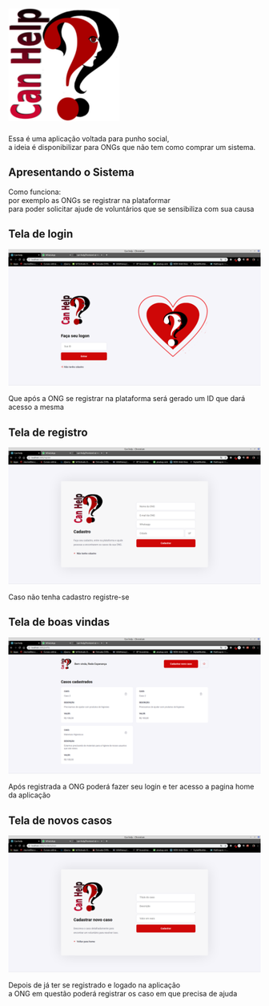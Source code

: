 <!DOCTYPE html>
<html lang="en">
<body>
  <h1><img src="./src/assest/logo.png" style="height: 80; text-align: center;"></h1>
  <p>Essa é uma aplicação voltada para punho social,<br /> a ideia é disponibilizar 
    para ONGs que não tem como comprar um sistema.<br />
  </p>

  <h2>Apresentando o Sistema</h2>
  <p>Como funciona:<br />
     por exemplo as ONGs se registrar na plataformar<br /> para poder solicitar 
    ajude de voluntários que se sensibiliza com sua causa </p>
  <h2>Tela de login</h2>
  <img src="./src/assest/telaBoasVinda.png">
  <p>Que após a ONG se registrar na plataforma será gerado um ID que dará acesso a mesma</p>

  <h2>Tela de registro</h2>
  <img src="./src/assest/telaRegister.png">
  <p>Caso não tenha cadastro registre-se</p>

  <h2>Tela de boas vindas</h2>
  <img src="./src/assest/telahome.png">
  <p>Após registrada a ONG poderá fazer seu login e ter acesso a pagina home da aplicação</p>

  <h2>Tela de novos casos</h2>
  <img src="./src/assest/telaCasos.png">
  <p>Depois de já ter se registrado e logado na aplicação<br /> a ONG em questão poderá registrar os caso em que precisa de ajuda</p>

</body>
</html>